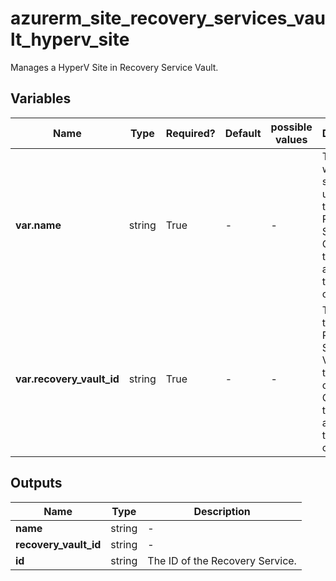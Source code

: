 # azurerm_site_recovery_services_vault_hyperv_site

Manages a HyperV Site in Recovery Service Vault.

## Variables

| Name | Type | Required? | Default  | possible values | Description |
| ---- | ---- | --------- | -------- | ----------- | ----------- |
| **var.name** | string | True | -  |  -  | The name which should be used for this Recovery Service. Changing this forces a new Site to be created. | 
| **var.recovery_vault_id** | string | True | -  |  -  | The ID of the Recovery Services Vault where the Site created. Changing this forces a new Site to be created. | 



## Outputs

| Name | Type | Description |
| ---- | ---- | --------- | 
| **name** | string  | - | 
| **recovery_vault_id** | string  | - | 
| **id** | string  | The ID of the Recovery Service. | 